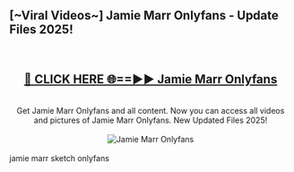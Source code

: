 <h2>[~Viral Videos~] Jamie Marr Onlyfans - Update Files 2025!</h2>
<br>
<div align="center">
<h2><a href="https://betterlinks.top/A2PfLJ" rel="nofollow">🔴 CLICK HERE 🌐==►► Jamie Marr Onlyfans</a></h2>
<br>
Get Jamie Marr Onlyfans and all content. Now you can access all videos and pictures of Jamie Marr Onlyfans. New Updated Files 2025!
<br>
<br>
<a href="https://betterlinks.top/A2PfLJ" rel="nofollow" data-target="animated-image.originalLink"><img src="https://i.ibb.co.com/WyWwxjT/player-gif2.gif" alt="Jamie Marr Onlyfans" style="max-width: 100%; display: inline-block;" data-target="animated-image.originalImage"></a>
</div>
<br>
jamie marr sketch onlyfans
